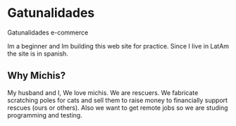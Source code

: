 # Gatunalidades
Gatunalidades e-commerce

Im a beginner and Im building this web site for practice. Since I live in LatAm the site is in spanish.

## Why Michis?
My husband and I, We love michis. We are rescuers. We fabricate scratching poles for cats and sell them to raise money to financially support rescues (ours or others). Also we want to get remote jobs so we are studing programming and testing.  
